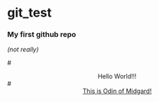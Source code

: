 # git_test
<h3>My first github repo</h3><em>(not really)</em>

#<center>Hello World!!!</center>
#<center><a href="https://theodinproject.org">This is Odin of Midgard!</a></center>
